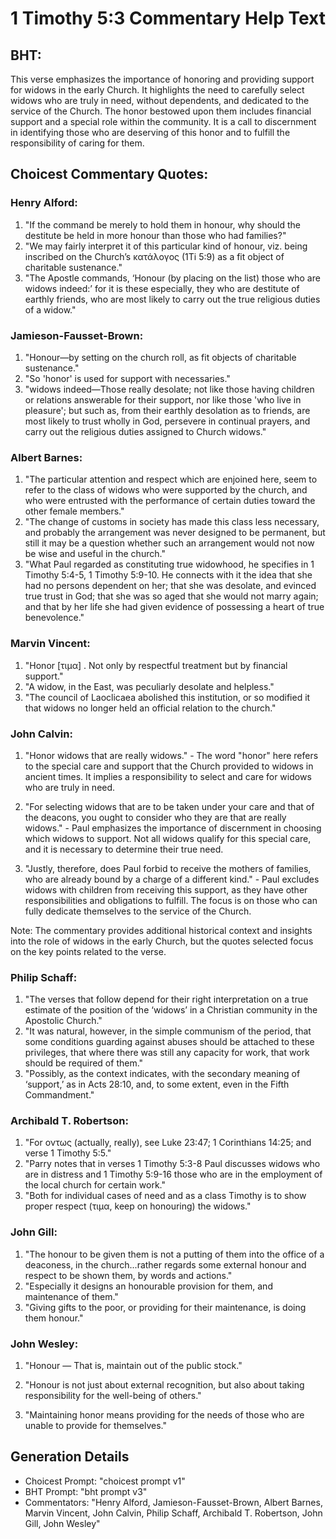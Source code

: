 # 1 Timothy 5:3 Commentary Help Text

## BHT:
This verse emphasizes the importance of honoring and providing support for widows in the early Church. It highlights the need to carefully select widows who are truly in need, without dependents, and dedicated to the service of the Church. The honor bestowed upon them includes financial support and a special role within the community. It is a call to discernment in identifying those who are deserving of this honor and to fulfill the responsibility of caring for them.

## Choicest Commentary Quotes:
### Henry Alford:
1. "If the command be merely to hold them in honour, why should the destitute be held in more honour than those who had families?"
2. "We may fairly interpret it of this particular kind of honour, viz. being inscribed on the Church’s κατάλογος (1Ti 5:9) as a fit object of charitable sustenance."
3. "The Apostle commands, ‘Honour (by placing on the list) those who are widows indeed:’ for it is these especially, they who are destitute of earthly friends, who are most likely to carry out the true religious duties of a widow."

### Jamieson-Fausset-Brown:
1. "Honour—by setting on the church roll, as fit objects of charitable sustenance." 
2. "So 'honor' is used for support with necessaries." 
3. "widows indeed—Those really desolate; not like those having children or relations answerable for their support, nor like those 'who live in pleasure'; but such as, from their earthly desolation as to friends, are most likely to trust wholly in God, persevere in continual prayers, and carry out the religious duties assigned to Church widows."

### Albert Barnes:
1. "The particular attention and respect which are enjoined here, seem to refer to the class of widows who were supported by the church, and who were entrusted with the performance of certain duties toward the other female members."
2. "The change of customs in society has made this class less necessary, and probably the arrangement was never designed to be permanent, but still it may be a question whether such an arrangement would not now be wise and useful in the church."
3. "What Paul regarded as constituting true widowhood, he specifies in 1 Timothy 5:4-5, 1 Timothy 5:9-10. He connects with it the idea that she had no persons dependent on her; that she was desolate, and evinced true trust in God; that she was so aged that she would not marry again; and that by her life she had given evidence of possessing a heart of true benevolence."

### Marvin Vincent:
1. "Honor [τιμα] . Not only by respectful treatment but by financial support."
2. "A widow, in the East, was peculiarly desolate and helpless."
3. "The council of Laoclicaea abolished this institution, or so modified it that widows no longer held an official relation to the church."

### John Calvin:
1. "Honor widows that are really widows." - The word "honor" here refers to the special care and support that the Church provided to widows in ancient times. It implies a responsibility to select and care for widows who are truly in need.

2. "For selecting widows that are to be taken under your care and that of the deacons, you ought to consider who they are that are really widows." - Paul emphasizes the importance of discernment in choosing which widows to support. Not all widows qualify for this special care, and it is necessary to determine their true need.

3. "Justly, therefore, does Paul forbid to receive the mothers of families, who are already bound by a charge of a different kind." - Paul excludes widows with children from receiving this support, as they have other responsibilities and obligations to fulfill. The focus is on those who can fully dedicate themselves to the service of the Church.

Note: The commentary provides additional historical context and insights into the role of widows in the early Church, but the quotes selected focus on the key points related to the verse.

### Philip Schaff:
1) "The verses that follow depend for their right interpretation on a true estimate of the position of the ‘widows’ in a Christian community in the Apostolic Church."
2) "It was natural, however, in the simple communism of the period, that some conditions guarding against abuses should be attached to these privileges, that where there was still any capacity for work, that work should be required of them."
3) "Possibly, as the context indicates, with the secondary meaning of ‘support,’ as in Acts 28:10, and, to some extent, even in the Fifth Commandment."

### Archibald T. Robertson:
1. "For οντως (actually, really), see Luke 23:47; 1 Corinthians 14:25; and verse 1 Timothy 5:5."
2. "Parry notes that in verses 1 Timothy 5:3-8 Paul discusses widows who are in distress and 1 Timothy 5:9-16 those who are in the employment of the local church for certain work."
3. "Both for individual cases of need and as a class Timothy is to show proper respect (τιμα, keep on honouring) the widows."

### John Gill:
1. "The honour to be given them is not a putting of them into the office of a deaconess, in the church...rather regards some external honour and respect to be shown them, by words and actions."
2. "Especially it designs an honourable provision for them, and maintenance of them."
3. "Giving gifts to the poor, or providing for their maintenance, is doing them honour."

### John Wesley:
1. "Honour — That is, maintain out of the public stock." 

2. "Honour is not just about external recognition, but also about taking responsibility for the well-being of others." 

3. "Maintaining honor means providing for the needs of those who are unable to provide for themselves."


## Generation Details
- Choicest Prompt: "choicest prompt v1"
- BHT Prompt: "bht prompt v3"
- Commentators: "Henry Alford, Jamieson-Fausset-Brown, Albert Barnes, Marvin Vincent, John Calvin, Philip Schaff, Archibald T. Robertson, John Gill, John Wesley"

